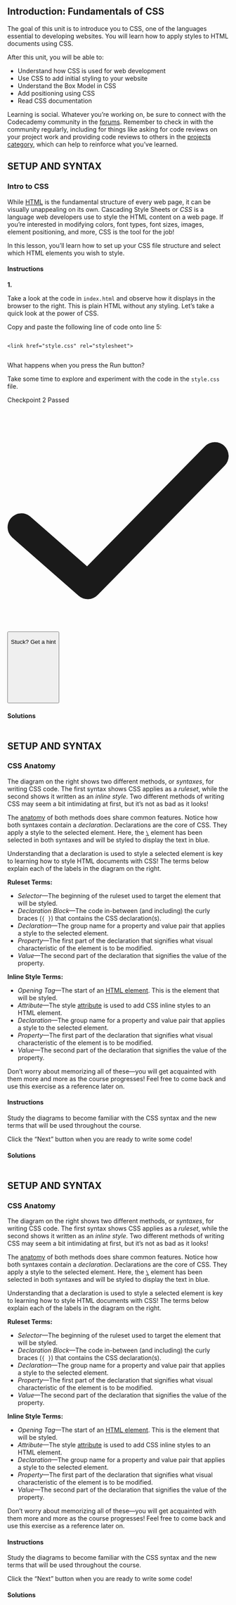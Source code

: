 ## Introduction: Fundamentals of CSS

<p class="p__1qg33Igem5pAgn4kPMirjw">
The goal of this unit is to introduce you to CSS, one of the languages
essential to developing websites. You will learn how to apply styles to
HTML documents using CSS.
</p>
<p class="p__1qg33Igem5pAgn4kPMirjw">
After this unit, you will be able to:
</p>
<ul class="ul__11icM1EC_0uPj3OY0Skp4r">
<li class="li__1KqBjwbWA3ze6V0BvXq9Rx">
Understand how CSS is used for web development
</li>
<li class="li__1KqBjwbWA3ze6V0BvXq9Rx">
Use CSS to add initial styling to your website
</li>
<li class="li__1KqBjwbWA3ze6V0BvXq9Rx">
Understand the Box Model in CSS
</li>
<li class="li__1KqBjwbWA3ze6V0BvXq9Rx">
Add positioning using CSS
</li>
<li class="li__1KqBjwbWA3ze6V0BvXq9Rx">
Read CSS documentation
</li>
</ul>
<p class="p__1qg33Igem5pAgn4kPMirjw">
Learning is social. Whatever you’re working on, be sure to connect with
the Codecademy community in the
<a target="_blank" rel="noopener" class="e14vpv2g1 gamut-xro1w8-ResetElement-Anchor-AnchorBase e1bhhzie0" href="https://discuss.codecademy.com/">forums</a>.
Remember to check in with the community regularly, including for things
like asking for code reviews on your project work and providing code
reviews to others in the
<a target="_blank" rel="noopener" class="e14vpv2g1 gamut-xro1w8-ResetElement-Anchor-AnchorBase e1bhhzie0" href="https://discuss.codecademy.com/c/project/1833">projects
category</a>, which can help to reinforce what you’ve learned.
</p>

## SETUP AND SYNTAX

### Intro to CSS

<p class="p__1qg33Igem5pAgn4kPMirjw">
While
<a target="_blank" class="e14vpv2g1 gamut-xro1w8-ResetElement-Anchor-AnchorBase e1bhhzie0" href="https://www.codecademy.com/learn/learn-html">HTML</a>
is the fundamental structure of every web page, it can be visually
unappealing on its own. Cascading Style Sheets or <em>CSS</em> is a
language web developers use to style the HTML content on a web page. If
you’re interested in modifying colors, font types, font sizes, images,
element positioning, and more, CSS is the tool for the job!
</p>
<p class="p__1qg33Igem5pAgn4kPMirjw">
In this lesson, you’ll learn how to set up your CSS file structure and
select which HTML elements you wish to style.
</p>

#### Instructions

<b class="checkpointNumber__P9kFWzdu5a6M0jcG_LgjT">1.</b>

<p class="p__1qg33Igem5pAgn4kPMirjw">
Take a look at the code in
<code class="code__2rdF32qjRVp7mMVBHuPwDS">index.html</code> and observe
how it displays in the browser to the right. This is plain HTML without
any styling. Let’s take a quick look at the power of CSS.
</p>
<p class="p__1qg33Igem5pAgn4kPMirjw">
Copy and paste the following line of code onto line 5:
</p>
<pre class="pre__3_SOs7YT7NaHjnNunEArSM"><pre><code><div data-lang="codecademy-html" class="gamut-1oq8wcb-ColorizedContainer e1hgti5c0"><span><span class="mtk4">&lt;link</span><span class="mtk1"> </span><span class="mtk7">href</span><span class="mtk1">=</span><span class="mtk8">"style.css"</span><span class="mtk1"> </span><span class="mtk7">rel</span><span class="mtk1">=</span><span class="mtk8">"stylesheet"</span><span class="mtk4">&gt;</span></span><br></div></code></pre></pre>
<p class="p__1qg33Igem5pAgn4kPMirjw">
What happens when you press the Run button?
</p>
<p class="p__1qg33Igem5pAgn4kPMirjw">
Take some time to explore and experiment with the code in the
<code class="code__2rdF32qjRVp7mMVBHuPwDS">style.css</code> file.
</p>

<span aria-live="assertive">Checkpoint 2 Passed</span>

<svg viewBox="0 0 24 24" fill="currentColor" xmlns="http://www.w3.org/2000/svg" role="img" aria-hidden="true" class="gamut-sd6ku5-Svg eol2zvm0">
<title>
Check Icon
</title>
<path fill-rule="evenodd" clip-rule="evenodd" d="M23.552 3.93a1.5 1.5 0 01.017 2.122l-13.778 14a1.5 1.5 0 01-2.056.077L.513 13.813a1.5 1.5 0 011.974-2.258l6.158 5.385L21.431 3.948a1.5 1.5 0 012.121-.017z" fill="currentColor"></path>
</svg>

<button aria-expanded="false" class="basicBtn__2_xxdSYwVIY18Fd5pq9JgS accordionButton__3LbMIquV93ec6TYv2l6mjX yellow__2olEZaNZdnw4sc3pSwo39e" data-btn="true">
<span class="children__3aFTNwOnkG0i7uCSFwvYT5">

Stuck? Get a hint

</span><svg xmlns="http://www.w3.org/2000/svg" viewBox="0 0 24 24" fill="currentColor" role="img" aria-hidden="true" class="expansionIcon__3EAlubPR6T3-MPaeVEwyjl gamut-sd6ku5-Svg eol2zvm0">
<title>
Arrow Chevron Down Icon
</title>
<path d="M23.25 7.311L12.53 18.03a.749.749 0 01-1.06 0L.75 7.311" fill="none" stroke="currentColor" stroke-linecap="round" stroke-linejoin="round" stroke-width="1.5"></path></svg>
</button>

#### Solutions

``` html
```

## SETUP AND SYNTAX

### CSS Anatomy

<p class="p__1qg33Igem5pAgn4kPMirjw">
The diagram on the right shows two different methods, or
<em>syntaxes</em>, for writing CSS code. The first syntax shows CSS
applies as a <em>ruleset</em>, while the second shows it written as an
<em>inline style</em>. Two different methods of writing CSS may seem a
bit intimidating at first, but it’s not as bad as it looks!
</p>
<p class="p__1qg33Igem5pAgn4kPMirjw">
The
<a target="_blank" class="e14vpv2g1 gamut-xro1w8-ResetElement-Anchor-AnchorBase e1bhhzie0" href="https://www.codecademy.com/resources/docs/css/anatomy?page_req=catalog">anatomy</a>
of both methods does share common features. Notice how both syntaxes
contain a <em>declaration</em>. Declarations are the core of CSS. They
apply a style to the selected element. Here, the
<a target="_blank" class="e14vpv2g1 gamut-xro1w8-ResetElement-Anchor-AnchorBase e1bhhzie0" href="https://www.codecademy.com/resources/docs/html/paragraphs?page_req=catalog"><code class="code__2rdF32qjRVp7mMVBHuPwDS">\<p\></code></a>
element has been selected in both syntaxes and will be styled to display
the text in blue.
</p>
<p class="p__1qg33Igem5pAgn4kPMirjw">
Understanding that a declaration is used to style a selected element is
key to learning how to style HTML documents with CSS! The terms below
explain each of the labels in the diagram on the right.
</p>
<p class="p__1qg33Igem5pAgn4kPMirjw">
<strong>Ruleset Terms:</strong>
</p>
<ul class="ul__11icM1EC_0uPj3OY0Skp4r">
<li class="li__1KqBjwbWA3ze6V0BvXq9Rx">
<em>Selector</em>—The beginning of the ruleset used to target the
element that will be styled.
</li>
<li class="li__1KqBjwbWA3ze6V0BvXq9Rx">
<em>Declaration Block</em>—The code in-between (and including) the curly
braces (<code class="code__2rdF32qjRVp7mMVBHuPwDS">{ }</code>) that
contains the CSS declaration(s).
</li>
<li class="li__1KqBjwbWA3ze6V0BvXq9Rx">
<em>Declaration</em>—The group name for a property and value pair that
applies a style to the selected element.
</li>
<li class="li__1KqBjwbWA3ze6V0BvXq9Rx">
<em>Property</em>—The first part of the declaration that signifies what
visual characteristic of the element is to be modified.
</li>
<li class="li__1KqBjwbWA3ze6V0BvXq9Rx">
<em>Value</em>—The second part of the declaration that signifies the
value of the property.
</li>
</ul>
<p class="p__1qg33Igem5pAgn4kPMirjw">
<strong>Inline Style Terms:</strong>
</p>
<ul class="ul__11icM1EC_0uPj3OY0Skp4r">
<li class="li__1KqBjwbWA3ze6V0BvXq9Rx">
<em>Opening Tag</em>—The start of an
<a target="_blank" class="e14vpv2g1 gamut-xro1w8-ResetElement-Anchor-AnchorBase e1bhhzie0" href="https://www.codecademy.com/resources/docs/html/elements?page_req=catalog">HTML
element</a>. This is the element that will be styled.
</li>
<li class="li__1KqBjwbWA3ze6V0BvXq9Rx">
<em>Attribute</em>—The style
<a target="_blank" class="e14vpv2g1 gamut-xro1w8-ResetElement-Anchor-AnchorBase e1bhhzie0" href="https://www.codecademy.com/resources/docs/html/attributes?page_req=catalog">attribute</a>
is used to add CSS inline styles to an HTML element.
</li>
<li class="li__1KqBjwbWA3ze6V0BvXq9Rx">
<em>Declaration</em>—The group name for a property and value pair that
applies a style to the selected element.
</li>
<li class="li__1KqBjwbWA3ze6V0BvXq9Rx">
<em>Property</em>—The first part of the declaration that signifies what
visual characteristic of the element is to be modified.
</li>
<li class="li__1KqBjwbWA3ze6V0BvXq9Rx">
<em>Value</em>—The second part of the declaration that signifies the
value of the property.
</li>
</ul>
<p class="p__1qg33Igem5pAgn4kPMirjw">
Don’t worry about memorizing all of these—you will get acquainted with
them more and more as the course progresses! Feel free to come back and
use this exercise as a reference later on.
</p>

#### Instructions

<p class="p__1qg33Igem5pAgn4kPMirjw">
Study the diagrams to become familiar with the CSS syntax and the new
terms that will be used throughout the course.
</p>
<p class="p__1qg33Igem5pAgn4kPMirjw">
Click the “Next” button when you are ready to write some code!
</p>

#### Solutions

``` html
```

## SETUP AND SYNTAX

### CSS Anatomy

<p class="p__1qg33Igem5pAgn4kPMirjw">
The diagram on the right shows two different methods, or
<em>syntaxes</em>, for writing CSS code. The first syntax shows CSS
applies as a <em>ruleset</em>, while the second shows it written as an
<em>inline style</em>. Two different methods of writing CSS may seem a
bit intimidating at first, but it’s not as bad as it looks!
</p>
<p class="p__1qg33Igem5pAgn4kPMirjw">
The
<a target="_blank" class="e14vpv2g1 gamut-xro1w8-ResetElement-Anchor-AnchorBase e1bhhzie0" href="https://www.codecademy.com/resources/docs/css/anatomy?page_req=catalog">anatomy</a>
of both methods does share common features. Notice how both syntaxes
contain a <em>declaration</em>. Declarations are the core of CSS. They
apply a style to the selected element. Here, the
<a target="_blank" class="e14vpv2g1 gamut-xro1w8-ResetElement-Anchor-AnchorBase e1bhhzie0" href="https://www.codecademy.com/resources/docs/html/paragraphs?page_req=catalog"><code class="code__2rdF32qjRVp7mMVBHuPwDS">\<p\></code></a>
element has been selected in both syntaxes and will be styled to display
the text in blue.
</p>
<p class="p__1qg33Igem5pAgn4kPMirjw">
Understanding that a declaration is used to style a selected element is
key to learning how to style HTML documents with CSS! The terms below
explain each of the labels in the diagram on the right.
</p>
<p class="p__1qg33Igem5pAgn4kPMirjw">
<strong>Ruleset Terms:</strong>
</p>
<ul class="ul__11icM1EC_0uPj3OY0Skp4r">
<li class="li__1KqBjwbWA3ze6V0BvXq9Rx">
<em>Selector</em>—The beginning of the ruleset used to target the
element that will be styled.
</li>
<li class="li__1KqBjwbWA3ze6V0BvXq9Rx">
<em>Declaration Block</em>—The code in-between (and including) the curly
braces (<code class="code__2rdF32qjRVp7mMVBHuPwDS">{ }</code>) that
contains the CSS declaration(s).
</li>
<li class="li__1KqBjwbWA3ze6V0BvXq9Rx">
<em>Declaration</em>—The group name for a property and value pair that
applies a style to the selected element.
</li>
<li class="li__1KqBjwbWA3ze6V0BvXq9Rx">
<em>Property</em>—The first part of the declaration that signifies what
visual characteristic of the element is to be modified.
</li>
<li class="li__1KqBjwbWA3ze6V0BvXq9Rx">
<em>Value</em>—The second part of the declaration that signifies the
value of the property.
</li>
</ul>
<p class="p__1qg33Igem5pAgn4kPMirjw">
<strong>Inline Style Terms:</strong>
</p>
<ul class="ul__11icM1EC_0uPj3OY0Skp4r">
<li class="li__1KqBjwbWA3ze6V0BvXq9Rx">
<em>Opening Tag</em>—The start of an
<a target="_blank" class="e14vpv2g1 gamut-xro1w8-ResetElement-Anchor-AnchorBase e1bhhzie0" href="https://www.codecademy.com/resources/docs/html/elements?page_req=catalog">HTML
element</a>. This is the element that will be styled.
</li>
<li class="li__1KqBjwbWA3ze6V0BvXq9Rx">
<em>Attribute</em>—The style
<a target="_blank" class="e14vpv2g1 gamut-xro1w8-ResetElement-Anchor-AnchorBase e1bhhzie0" href="https://www.codecademy.com/resources/docs/html/attributes?page_req=catalog">attribute</a>
is used to add CSS inline styles to an HTML element.
</li>
<li class="li__1KqBjwbWA3ze6V0BvXq9Rx">
<em>Declaration</em>—The group name for a property and value pair that
applies a style to the selected element.
</li>
<li class="li__1KqBjwbWA3ze6V0BvXq9Rx">
<em>Property</em>—The first part of the declaration that signifies what
visual characteristic of the element is to be modified.
</li>
<li class="li__1KqBjwbWA3ze6V0BvXq9Rx">
<em>Value</em>—The second part of the declaration that signifies the
value of the property.
</li>
</ul>
<p class="p__1qg33Igem5pAgn4kPMirjw">
Don’t worry about memorizing all of these—you will get acquainted with
them more and more as the course progresses! Feel free to come back and
use this exercise as a reference later on.
</p>

#### Instructions

<p class="p__1qg33Igem5pAgn4kPMirjw">
Study the diagrams to become familiar with the CSS syntax and the new
terms that will be used throughout the course.
</p>
<p class="p__1qg33Igem5pAgn4kPMirjw">
Click the “Next” button when you are ready to write some code!
</p>

#### Solutions

``` html
```
